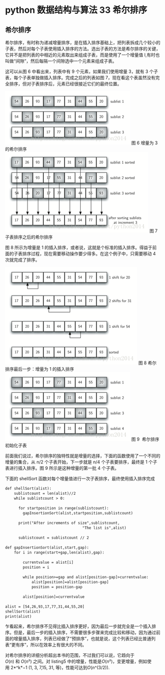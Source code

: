 # python 数据结构与算法 33 希尔排序

## 希尔排序

希尔排序，有时称为递减增量排序，是在插入排序基础上，把列表拆成几个较小的子表，然后对每个子表使用插入排序的方法。选出子表的方法是希尔排序的关键，它并不是把列表的中相近的元素取出来组成子表，而是使用了一个增量值 I,有时也叫做“间隙”，然后每隔一个间隙选中一个元素来组成子表。

这可以从图 6 中看出来，列表中有 9 个元素，如果我们使用增量 3，就有 3 个子表，每个子表单独做插入排序。完成之后的列表如图 7，现在看这个表虽然没有完全排序，但对子表排序后，元素已经很接近它们的最终位置。

![](img/c07dbdc83e1b359b0edeed0b18bc6173.jpg)
图 6 增量为 3 的希尔排序![](img/035a9117999683ec93e46114f66197a7.jpg)
图 7 子表排序之后的希尔排序

图 8 所示为增量是 1 的插入排序，或者说，这就是个标准的插入排序。得益于前面的子表排序过程，现在需要移动操作要少得多。在这个例子中，只需要移动 4 次就完成了排序。

![](img/6f1bbff465fdce8399b92db75a9ca343.jpg)
图 8 希尔排序最后一步：增量为 1 的插入排序![](img/6f771a4ca96c419b8bce188097c7d856.jpg)
图 9  希尔排序 初始化子表

前面我们说过，希尔排序的独特性就是增量的选择，下面的函数使用了一个不同的增量的集合，从 n/2 个子表开始，下一步就是 n/4 个子表要排序，最终是 1 个子表进行插入排序。图 9 所示是这种增量的第一批 4 个子表。

下面的 shellSort 函数对每个增量值进行一次子表排序，最终使用插入排序完成

```
def shellSort(alist):
    sublistcount = len(alist)//2
    while sublistcount > 0:

      for startposition in range(sublistcount):
        gapInsertionSort(alist,startposition,sublistcount)

      print("After increments of size",sublistcount,
                                   "The list is",alist)

      sublistcount = sublistcount // 2

def gapInsertionSort(alist,start,gap):
    for i in range(start+gap,len(alist),gap):

        currentvalue = alist[i]
        position = i

        while position>=gap and alist[position-gap]>currentvalue:
            alist[position]=alist[position-gap]
            position = position-gap

        alist[position]=currentvalue

alist = [54,26,93,17,77,31,44,55,20]
shellSort(alist)
print(alist)

```

乍看起来，希尔排序不见得比插入排序更好，因为最后一步就完全是一个插入排序。但是，最后一步的插入排序，不需要很多步骤来完成比较和移动，因为通过前面的增量插入排序，列表已经做了“预排序”，也就是说，这个列表已经比普通列表“更有序”，所以在效率上有很大的不同。

对希尔排序的详细分析超出本书的范围，不过我们可以说，它趋向于*O*(*n*) 和 *O*(*n*²) 之间。对 listing5 中的增量，性能是*O*(*n*²)，变更增量，例如使用 2*^k*−1 (1, 3, 7,15, 31, 等)，性能可达到*O*(*n*^(3/2)).
